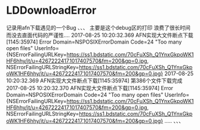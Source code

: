 # LDDownloadError
记录用afn下载遇见的一个Bug
、、、
主要是这个debug区的打印 浪费了很长时间 而没去直面代码的严谨性....
2017-08-25 10:20:32.369 AFN实现大文件断点下载[1145:35974] Error Domain=NSPOSIXErrorDomain Code=24 "Too many open files" UserInfo={NSErrorFailingURLKey=https://ss1.bdstatic.com/70cFuXSh_Q1YnxGkpoWK1HF6hhy/it/u=4267222417,1017407570&fm=200&gp=0.jpg, NSErrorFailingURLStringKey=https://ss1.bdstatic.com/70cFuXSh_Q1YnxGkpoWK1HF6hhy/it/u=4267222417,1017407570&fm=200&gp=0.jpg}
2017-08-25 10:20:32.369 AFN实现大文件断点下载[1145:35974] 第386个文件下载完成
2017-08-25 10:20:32.370 AFN实现大文件断点下载[1145:35974] Error Domain=NSPOSIXErrorDomain Code=24 "Too many open files" UserInfo={NSErrorFailingURLKey=https://ss1.bdstatic.com/70cFuXSh_Q1YnxGkpoWK1HF6hhy/it/u=4267222417,1017407570&fm=200&gp=0.jpg, NSErrorFailingURLStringKey=https://ss1.bdstatic.com/70cFuXSh_Q1YnxGkpoWK1HF6hhy/it/u=4267222417,1017407570&fm=200&gp=0.jpg}
.....
、、、
